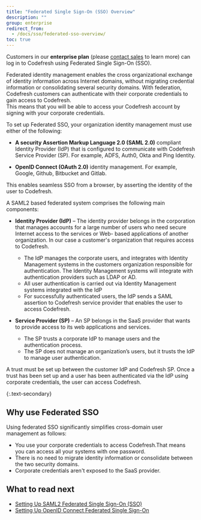 ```yaml
---
title: "Federated Single Sign-On (SSO) Overview"
description: ""
group: enterprise
redirect_from:
  - /docs/sso/federated-sso-overview/
toc: true
---
```

  
  Customers in our **enterprise plan** (please [contact sales](https://codefresh.io/contact-sales/) to learn more) can log in to Codefresh using Federated Single Sign-On (SSO).

  Federated identity management enables the cross organizational exchange of identity information across Internet domains, without migrating credential information or consolidating several security domains. With federation, Codefresh customers can authenticate with their corporate credentials to gain access to Codefresh.  
  This means that you will be able to access your Codefresh account by signing with your corporate credentials. 
  
  To set up Federated SSO, your organization identity management must use either of the following:

  - **A security Assertion Markup Language 2.0 (SAML 2.0)** compliant Identity Provider (IdP) that is configured to communicate with Codefresh Service Provider (SP). For example, ADFS, Auth0, Okta and Ping Identity. 
  
  - **OpenID Connect (OAuth 2.0)** identity management. For example, Google, Github, Bitbucket and Gitlab.
  
  This enables seamless SSO from a browser, by asserting the identity of the user to Codefresh.

A SAML2 based federated system comprises the following main components:

  - **Identity Provider (IdP)** – The identity provider belongs in the corporation that manages accounts for a large number of users who need secure Internet access to the services or Web- based applications of another organization. In our case a customer's organization that requires access to Codefresh.
    - The IdP manages the corporate users, and integrates with Identity Management systems in the customers organization responsible for authentication. The Identity Management systems will integrate with authentication providers such as LDAP or AD.
    - All user authentication is carried out via Identity Management systems integrated with the IdP
    - For successfully authenticated users, the IdP sends a SAML assertion to Codefresh service provider that enables the user to access Codefresh.

  - **Service Provider (SP)** – An SP belongs in the SaaS provider that wants to provide access to its web applications and services.
    - The SP trusts a corporate IdP to manage users and the authentication process.
    - The SP does not manage an organization’s users, but it trusts the IdP to manage user authentication.

  A trust must be set up between the customer IdP and Codefresh SP. Once a trust has been set up and a user has been authenticated via the IdP using corporate credentials, the user can access Codefresh.

{:.text-secondary}
## Why use Federated SSO

Using federated SSO significantly simplifies cross-domain user management as follows:
  
  - You use your corporate credentials to access Codefresh.That means you can access all your systems with one password.
  - There is no need to migrate identity information or consolidate between the two security domains.
  - Corporate credentials aren't exposed to the SaaS provider.

## What to read next

* [Setting Up SAML2 Federated Single Sign-On (SSO)](sso-setup-saml2)
* [Setting Up OpenID Connect Federated Single Sign-On](sso-setup-oauth2)

  
